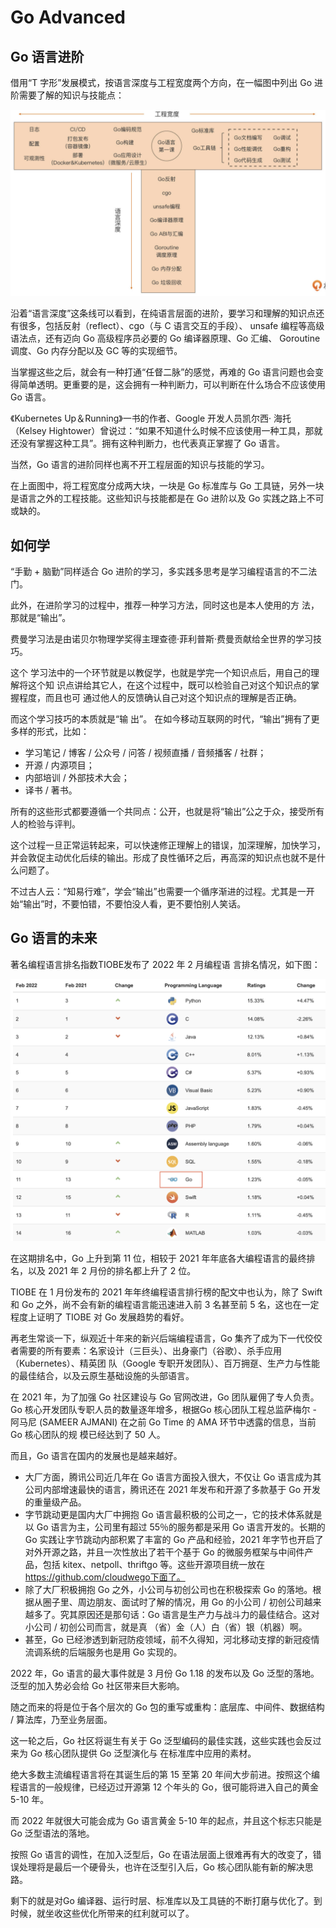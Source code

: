 # Go Advanced

## Go 语言进阶

借用“T 字形”发展模式，按语言深度与工程宽度两个方向，在一幅图中列出 Go 进阶需要了解的知识与技能点：

![image-20220227154658504](go_advanced.assets/image-20220227154658504.png)

沿着“语言深度”这条线可以看到，在纯语言层面的进阶，要学习和理解的知识点还有很多，包括反射（reflect）、cgo（与 C 语言交互的手段）、 unsafe 编程等高级语法点，还有迈向 Go 高级程序员必要的 Go 编译器原理、Go 汇编、 Goroutine 调度、Go 内存分配以及 GC 等的实现细节。 

当掌握这些之后，就会有一种打通“任督二脉”的感觉，再难的 Go 语言问题也会变得简单透明。更重要的是，这会拥有一种判断力，可以判断在什么场合不应该使用 Go 语言。

《Kubernetes Up＆Running》一书的作者、Google 开发人员凯尔西· 海托（Kelsey Hightower）曾说过：“如果不知道什么时候不应该使用一种工具，那就还没有掌握这种工具”。拥有这种判断力，也代表真正掌握了 Go 语言。 

当然，Go 语言的进阶同样也离不开工程层面的知识与技能的学习。

在上面图中，将工程宽度分成两大块，一块是 Go 标准库与 Go 工具链，另外一块是语言之外的工程技能。这些知识与技能都是在 Go 进阶以及 Go 实践之路上不可或缺的。

## 如何学

“手勤 + 脑勤”同样适合 Go 进阶的学习，多实践多思考是学习编程语言的不二法门。 

此外，在进阶学习的过程中，推荐一种学习方法，同时这也是本人使用的方 法，那就是“输出”。

费曼学习法是由诺贝尔物理学奖得主理查德·菲利普斯·费曼贡献给全世界的学习技巧。

这个 学习法中的一个环节就是以教促学，也就是学完一个知识点后，用自己的理解将这个知 识点讲给其它人，在这个过程中，既可以检验自己对这个知识点的掌握程度，而且也可 通过他人的反馈确认自己对这个知识点的理解是否正确。

而这个学习技巧的本质就是“输 出”。 在如今移动互联网的时代，“输出”拥有了更多样的形式，比如：

- 学习笔记 / 博客 / 公众号 / 问答 / 视频直播 / 音频播客 / 社群； 
- 开源 / 内源项目；
- 内部培训 / 外部技术大会； 
- 译书 / 著书。

所有的这些形式都要遵循一个共同点：公开，也就是将“输出”公之于众，接受所有 人的检验与评判。

这个过程一旦正常运转起来，可以快速修正理解上的错误，加深理解，加快学习，并会敦促主动优化后续的输出。形成了良性循环之后，再高深的知识点也就不是什么问题了。

不过古人云：“知易行难”，学会“输出”也需要一个循序渐进的过程。尤其是一开 始“输出”时，不要怕错，不要怕没人看，更不要怕别人笑话。

## Go 语言的未来

著名编程语言排名指数TIOBE发布了 2022 年 2 月编程语 言排名情况，如下图：

![image-20220227155344372](go_advanced.assets/image-20220227155344372.png)

在这期排名中，Go 上升到第 11 位，相较于 2021 年年底各大编程语言的最终排名，以及 2021 年 2 月份的排名都上升了 2 位。

TIOBE 在 1 月份发布的 2021 年年终编程语言排行榜的配文中也认为，除了 Swift 和 Go 之外，尚不会有新的编程语言能迅速进入前 3 名甚至前 5 名，这也在一定程度上证明了 TIOBE 对 Go 发展趋势的看好。 

再老生常谈一下，纵观近十年来的新兴后端编程语言，Go 集齐了成为下一代佼佼者需要的所有要素：名家设计（三巨头）、出身豪门（谷歌）、杀手应用（Kubernetes）、精英团 队（Google 专职开发团队）、百万拥趸、生产力与性能的最佳结合，以及云原生基础设施的头部语言。 

在 2021 年，为了加强 Go 社区建设与 Go 官网改进，Go 团队雇佣了专人负责。Go 核心开发团队专职人员的数量逐年增多，根据Go 核心团队工程总监萨梅尔 - 阿马尼 (SAMEER AJMANI) 在之前 Go Time 的 AMA 环节中透露的信息，当前 Go 核心团队的规 模已经达到了 50 人。

而且，Go 语言在国内的发展也是越来越好。

- 大厂方面，腾讯公司近几年在 Go 语言方面投入很大，不仅让 Go 语言成为其公司内部增速最快的语言，腾讯还在 2021 年发布和开源了多款基于 Go 开发的重量级产品。 
- 字节跳动更是国内大厂中拥抱 Go 语言最积极的公司之一，它的技术体系就是以 Go 语言为主，公司里有超过 55％的服务都是采用 Go 语言开发的。长期的 Go 实践让字节跳动内部积累了丰富的 Go 产品和经验，2021 年字节也开启了对外开源之路，并且一次性放出了若干个基于 Go 的微服务框架与中间件产品，包括 kitex、netpoll、thriftgo 等。这些开源项目统一放在 https://github.com/cloudwego下面了。 
- 除了大厂积极拥抱 Go 之外，小公司与初创公司也在积极探索 Go 的落地。根据从圈子里、周边朋友、面试时了解的情况，用 Go 的小公司 / 初创公司越来越多了。究其原因还是那句话：Go 语言是生产力与战斗力的最佳结合。这对小公司 / 初创公司而言，就是真 （省）金（人）白（省）银（机器）啊。 
- 甚至，Go 已经渗透到新冠防疫领域，前不久得知，河北移动支撑的新冠疫情流调系统的后端服务也是用 Go 实现的。

2022 年，Go 语言的最大事件就是 3 月份 Go 1.18 的发布以及 Go 泛型的落地。泛型的加入势必会给 Go 社区带来巨大影响。

随之而来的将是位于各个层次的 Go 包的重写或重构：底层库、中间件、数据结构 / 算法库，乃至业务层面。

这一轮之后，Go 社区将诞生有关于 Go 泛型编码的最佳实践，这些实践也会反过来为 Go 核心团队提供 Go 泛型演化与 在标准库中应用的素材。 

绝大多数主流编程语言将在其诞生后的第 15 至第 20 年间大步前进。按照这个编程语言的一般规律，已经迈过开源第 12 个年头的 Go，很可能将进入自己的黄金 5-10 年。

而 2022 年就很大可能会成为 Go 语言黄金 5-10 年的起点，并且这个标志只能是 Go 泛型语法的落地。 

按照 Go 语言的调性，在加入泛型后，Go 在语法层面上很难再有大的改变了，错误处理将是最后一个硬骨头，也许在泛型引入后，Go 核心团队能有新的解决思路。

剩下的就是对Go 编译器、运行时层、标准库以及工具链的不断打磨与优化了。到时候，就坐收这些优化所带来的红利就可以了。















